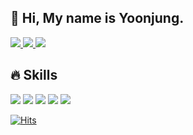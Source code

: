 
## 👋 Hi, My name is Yoonjung.

<a href="https://cyan-pudding-2bf.notion.site/Code-kyz-172958a68b49436db99bfccce0aaadf5">
    <img 
        src="http://img.shields.io/badge/-NotionResume-000000?style=flat-square&logo=Notion&link=https://cyan-pudding-2bf.notion.site/Code-kyz-172958a68b49436db99bfccce0aaadf5"/>
</a>

<a href="https://instagram.com/rzloz_k">
    <img 
        src="http://img.shields.io/badge/-Instagram-FFFFFF?style=flat-square&logo=Instagram&link=https://instagram.com/rzloz_k"/>
</a>
<a href="https://velog.io/@kyz0111">
    <img 
        src="http://img.shields.io/badge/-Velog-000000?style=flat-square&logo=velog&link=https://velog.io/@kyz0111"/>
</a>


## 🔥 Skills

<img src="https://img.shields.io/badge/JavaScript-F7DF1E?style=flat-square&logo=JavaScript&logoColor=white"/>  <img src="https://img.shields.io/badge/HTML5-E34F26?style=flat-square&logo=HTML5&logoColor=white"/>  <img src="https://img.shields.io/badge/CSS3-1572B6?style=flat-square&logo=CSS3&logoColor=white"/>  <img src="https://img.shields.io/badge/React-61DAFB?style=flat-square&logo=React&logoColor=white"/>    <img src="https://img.shields.io/badge/TypeScript-3178C6?style=flat-square&logo=TypeScript&logoColor=white"/>  


[![Hits](https://hits.seeyoufarm.com/api/count/incr/badge.svg?url=https%3A%2F%2Fgithub.com%2Fcodekyz%2Fhit-counter&count_bg=%23C6C6C6&title_bg=%23A686C6&icon=github.svg&icon_color=%23E7E7E7&title=hits&edge_flat=true)](https://hits.seeyoufarm.com)

 
